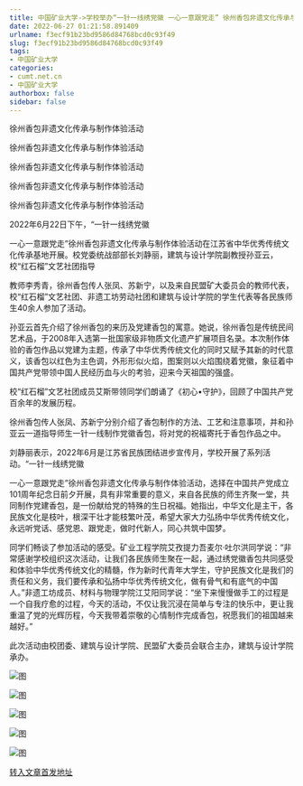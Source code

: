 ```yaml
---
title: 中国矿业大学->学校举办“一针一线绣党徽 一心一意跟党走” 徐州香包非遗文化传承与制作体验活动 | cumt.net.cn
date: 2022-06-27 01:21:58.891409
urlname: f3ecf91b23bd9586d84768bcd0c93f49
slug: f3ecf91b23bd9586d84768bcd0c93f49
tags: 
- 中国矿业大学
categories:
- cumt.net.cn
- 中国矿业大学
authorbox: false
sidebar: false
---
```

徐州香包非遗文化传承与制作体验活动

徐州香包非遗文化传承与制作体验活动

徐州香包非遗文化传承与制作体验活动

徐州香包非遗文化传承与制作体验活动

徐州香包非遗文化传承与制作体验活动

2022年6月22日下午，“一针一线绣党徽

一心一意跟党走”徐州香包非遗文化传承与制作体验活动在江苏省中华优秀传统文化传承基地开展。校党委统战部部长刘静丽，建筑与设计学院副教授孙亚云，校“红石榴”文艺社团指导
<!--more-->
教师李秀青，徐州香包传人张凤、苏新宁，以及来自民盟矿大委员会的教师代表，校“红石榴”文艺社团、非遗工坊劳动社团和建筑与设计学院的学生代表等各民族师生40余人参加了活动。

孙亚云首先介绍了徐州香包的来历及党建香包的寓意。她说，徐州香包是传统民间艺术品，于2008年入选第一批国家级非物质文化遗产扩展项目名录。本次制作体验的香包作品以党建为主题，传承了中华优秀传统文化的同时又赋予其新的时代意义，该香包以红色为主色调，外形形似火焰，图案则以火焰围绕着党徽，象征着中国共产党带领中国人民经历血与火的考验，迎来今天祖国的强盛。

校“红石榴”文艺社团成员艾斯带领同学们朗诵了《初心•守护》，回顾了中国共产党百余年的发展历程。

徐州香包传人张凤、苏新宁分别介绍了香包制作的方法、工艺和注意事项，并和孙亚云一道指导师生一针一线制作党徽香包，将对党的祝福寄托于香包作品之中。

刘静丽表示，2022年6月是江苏省民族团结进步宣传月，学校开展了系列活动。“一针一线绣党徽

一心一意跟党走”徐州香包非遗文化传承与制作体验活动，选择在中国共产党成立101周年纪念日前夕开展，具有非常重要的意义，来自各民族的师生齐聚一堂，共同制作党建香包，是一份献给党的特殊的生日祝福。她指出，中华文化是主干，各民族文化是枝叶，根深干壮才能枝繁叶茂，希望大家大力弘扬中华优秀传统文化，永远听党话、感党恩、跟党走，做时代新人，同心共筑中国梦。

同学们畅谈了参加活动的感受。矿业工程学院艾孜提力吾麦尔·吐尔洪同学说：“非常感谢学校组织这次活动，让我们各民族师生聚在一起，通过绣党徽香包共同感受和体验中华优秀传统文化的精髓，作为新时代青年大学生，守护民族文化是我们的责任和义务，我们要传承和弘扬中华优秀传统文化，做有骨气和有底气的中国人。”非遗工坊成员、材料与物理学院江艾阳同学说：“坐下来慢慢做手工的过程是一个自我疗愈的过程，今天的活动，不仅让我沉浸在简单与专注的快乐中，更让我重温了党的光辉历程，今天我带着崇敬的心情制作完成香包，祝愿我们的祖国越来越好。”

此次活动由校团委、建筑与设计学院、民盟矿大委员会联合主办，建筑与设计学院承办。

![图](http://xwzx.cumt.edu.cn/_upload/article/images/e6/9f/dae33a02454fae8d401860767398/266dc497-0c45-497a-bf41-13b5482d2ec1.png)

![图](http://xwzx.cumt.edu.cn/_upload/article/images/e6/9f/dae33a02454fae8d401860767398/211eeb9c-f872-4b64-8f64-1152bfcb7aa8.jpg)

![图](http://xwzx.cumt.edu.cn/_upload/article/images/e6/9f/dae33a02454fae8d401860767398/c6d7c615-b488-49b5-ba2c-771d8cb0f316.png)

![图](http://xwzx.cumt.edu.cn/_upload/article/images/e6/9f/dae33a02454fae8d401860767398/6055699c-5cad-42ce-b4ba-5f584eb70341.png)

![图](http://xwzx.cumt.edu.cn/_upload/article/images/e6/9f/dae33a02454fae8d401860767398/2cd23603-1414-40b2-b039-05f1714991d1.png)

[转入文章首发地址](http://xwzx.cumt.edu.cn/8e/f4/c523a626420/page.htm)